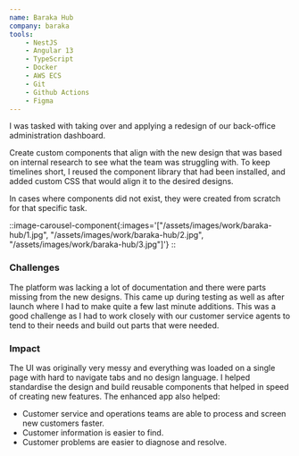 ```yaml
---
name: Baraka Hub
company: baraka
tools:
    - NestJS
    - Angular 13
    - TypeScript
    - Docker
    - AWS ECS
    - Git
    - Github Actions
    - Figma 
---
```

I was tasked with taking over and applying a redesign of our back-office administration dashboard.

Create custom components that align with the new design that was based on internal research to see what the team was struggling with. To keep timelines short, I reused the component library that had been installed, and added custom CSS that would align it to the desired designs.

In cases where components did not exist, they were created from scratch for that specific task.


::image-carousel-component{:images='["/assets/images/work/baraka-hub/1.jpg", "/assets/images/work/baraka-hub/2.jpg", "/assets/images/work/baraka-hub/3.jpg"]'}
::

### Challenges

The platform was lacking a lot of documentation and there were parts missing from the new designs. This came up during testing as well as after launch where I had to make quite a few last minute additions. This was a good challenge as I had to work closely with our customer service agents to tend to their needs and build out parts that were needed.

### Impact
The UI was originally very messy and everything was loaded on a single page with hard to navigate tabs and no design language. I helped standardise the design and build reusable components that helped in speed of creating new features. The enhanced app also helped:

- Customer service and operations teams are able to process and screen new customers faster.
- Customer information is easier to find.
- Customer problems are easier to diagnose and resolve.